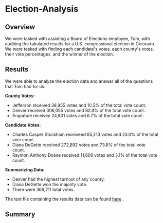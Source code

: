 # Election-Analysis

## Overview
We were tasked with assisting a Board of Elections employee, Tom, with auditing the tabulated results for a U.S. congressional election in Colorado. We were tasked with finding each candidate's votes, each county's votes, their vote percentages, and the winner of the election. 

## Results
We were able to analyze the election data and answer all of the questions that Tom had for us. 

**County Votes:**
<ul>
  <li>Jefferson received 38,855 votes and 10.5% of the total vote count.</li>
  <li>Denver received 306,055 votes and 82.8% of the total vote count.</li>
  <li>Arapahoe received 24,801 votes and 6.7% of the total vote count.</li>
</ul>

**Candidate Votes:**
<ul>
  <li>Charles Casper Stockham receiveed 85,213 votes and 23.0% of the total vote count.</li>
  <li>Diana DeGette received 272,892 votes and 73.8% of the total vote count.</li>
  <li>Raymon Anthony Doane received 11,606 votes and 3.1% of the total vote count.</li>
</ul>

**Summarizing Data:**
<ul>
  <li>Denver had the highest turnout of any county.</li>
  <li>Diana DeGette won the majority vote.</li>
  <li>There were 369,711 total votes.</li>
</ul>

The text file containing the results data can be found <a href="[url](https://github.com/KalebGordon/Election-Analysis/blob/main/analysis/election_analysis.txt)">here</a> .

## Summary
